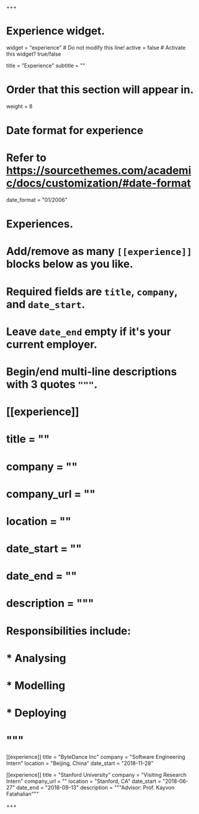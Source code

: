 +++
# Experience widget.
widget = "experience"  # Do not modify this line!
active = false  # Activate this widget? true/false

title = "Experience"
subtitle = ""

# Order that this section will appear in.
weight = 8

# Date format for experience
#   Refer to https://sourcethemes.com/academic/docs/customization/#date-format
date_format = "01/2006"

# Experiences.
#   Add/remove as many `[[experience]]` blocks below as you like.
#   Required fields are `title`, `company`, and `date_start`.
#   Leave `date_end` empty if it's your current employer.
#   Begin/end multi-line descriptions with 3 quotes `"""`.

# [[experience]]
#   title = ""
#   company = ""
#   company_url = ""
#   location = ""
#   date_start = ""
#   date_end = ""
#   description = """
#   Responsibilities include:
#   
#   * Analysing
#   * Modelling
#   * Deploying
#   """

[[experience]]
  title = "ByteDance Inc"
  company = "Software Engineering Intern"
  location = "Beijing, China"
  date_start = "2018-11-28"

[[experience]]
  title = "Stanford University"
  company = "Visiting Research Intern"
  company_url = ""
  location = "Stanford, CA"
  date_start = "2018-06-27"
  date_end = "2018-09-13"
  description = """Advisor: Prof. Kayvon Fatahalian"""

+++
